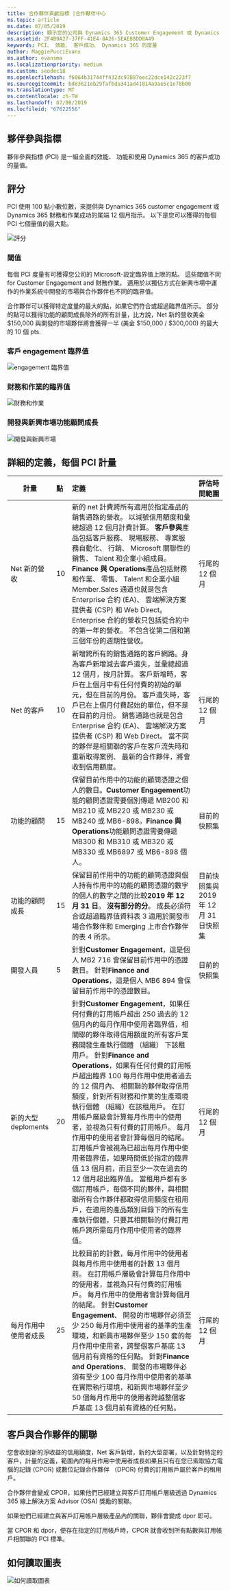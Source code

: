 ```yaml
---
title: 合作夥伴貢獻指標 |合作夥伴中心
ms.topic: article
ms.date: 07/05/2019
description: 顯示您的公司與 Dynamics 365 Customer Engagement 或 Dynamics 365 財務和作業的執行方式的資料
ms.assetid: 2F4B9A27-37FF-41E4-8A26-5EAE88DD8A49
keywords: PCI、 效能、 客戶成功、 Dynamics 365 的度量
author: MaggiePucciEvans
ms.author: evansma
ms.localizationpriority: medium
ms.custom: seodec18
ms.openlocfilehash: f6064b31744ff432dc97887eec22dce142c223f7
ms.sourcegitcommit: bd83621eb29fafbda341ad41814a9ae5c1e78b00
ms.translationtype: MT
ms.contentlocale: zh-TW
ms.lasthandoff: 07/08/2019
ms.locfileid: "67622556"
---
```

## <a name="partner-contribution-indicators"></a>夥伴參與指標

夥伴參與指標 (PCI) 是一組全面的效能、 功能和使用 Dynamics 365 的客戶成功的量值。

## <a name="scoring"></a>評分

PCI 使用 100 點小數位數，來提供與 Dynamics 365 customer engagement 或 Dynamics 365 財務和作業成功的尾端 12 個月指示。 以下是您可以獲得的每個 PCI 七個量值的最大點。

![評分](images/pci1.png)

### <a name="thresholds"></a>閾值

每個 PCI 度量有可獲得您公司的 Microsoft-設定臨界值上限的點。 這些閾值不同 for Customer Engagement and 財務作業。 適用於以獨佔方式在新興市場中運作的作業系統中開發的市場與合作夥伴也不同的臨界值。

合作夥伴可以獲得特定度量的最大的點，如果它們符合或超過臨界值所示。 部分的點可以獲得功能的顧問成長除外的所有計量，比方說，Net 新的營收美金 $150,000 與開發的市場夥伴將會獲得一半 (美金 $150,000 / $300,000) 的最大的 10 個 pts.

### <a name="customer-engagement-thresholds"></a>客戶 engagement 臨界值

![engagement 臨界值](images/pci3.png)

### <a name="finance-and-operations-thresholds"></a>財務和作業的臨界值

![財務和作業](images/pci4.png)

### <a name="developed-and-emerging-markets-functional-consultant-growth"></a>開發與新興市場功能顧問成長 

![開發與新興市場](images/pci5.png)

## <a name="detailed-definitions-for-each-of-the-pci-metrics"></a>詳細的定義，每個 PCI 計量

|**計量**   |**點**   |**定義**   |**評估時間範圍**|
|---------------|:--------------------------|:-------------------|:----------|
|Net 新的營收|10|新的 net 計費跨所有適用於指定產品的銷售通路的營收。 以減號信用額度和彙總超過 12 個月計費計算。 **客戶參與**產品包括客戶服務、 現場服務、 專案服務自動化、 行銷、 Microsoft 關聯性的銷售、 Talent 和企業小組成員。 **Finance 與 Operations**產品包括財務和作業、 零售、 Talent 和企業小組 Member.Sales 通道也就是包含 Enterprise 合約 (EA)、 雲端解決方案提供者 (CSP) 和 Web Direct。 Enterprise 合約的營收只包括從合約中的第一年的營收。 不包含從第二個和第三個年份的週期性營收。|行尾的 12 個月|
|Net 的客戶|10|新增跨所有的銷售通路的客戶網路。身為客戶新增減去客戶遺失，並彙總超過 12 個月，按月計算。 客戶新增時，客戶在上個月中有任何付費的初始的單元，但在目前的月份。 客戶遺失時，客戶已在上個月付費起始的單位，但不是在目前的月份。 銷售通路也就是包含 Enterprise 合約 (EA)、 雲端解決方案提供者 (CSP) 和 Web Direct。 當不同的夥伴是相關聯的客戶在客戶流失時和重新取得案例、 最新的合作夥伴，將會收到信用額度。|行尾的 12 個月|
|功能的顧問|15 |保留目前作用中的功能的顧問憑證之個人的數目。**Customer Engagement**功能的顧問憑證需要個別傳遞 MB200 和 MB210 或 MB220 或 MB230 或 MB240 或 MB6-898。**Finance 與 Operations**功能顧問憑證需要傳遞 MB300 和 MB310 或 MB320 或 MB330 或 MB6897 或 MB6-898 個人。|目前的快照集|
|功能的顧問成長|15|保留目前作用中的功能的顧問憑證與個人持有作用中的功能的顧問憑證的數字的個人的數字之間的比較**2019 年 12 月 31 日**。 **沒有部分的分**。 成長必須符合或超過臨界值資料表 3 適用於開發市場合作夥伴和 Emerging 上市合作夥伴的表 4 所示。|目前快照集與 2019 年 12 月 31 日快照集|
|開發人員|5|針對**Customer Engagement**，這是個人 MB2 716 會保留目前作用中的憑證數目。 針對**Finance and Operations**，這是個人 MB6 894 會保留目前作用中的憑證數目。|目前的快照集|
|新的大型 deploments|20|針對**Customer Engagement**，如果任何付費的訂用帳戶超出 250 過去的 12 個月內的每月作用中使用者臨界值，相關聯的夥伴取得信用額度的所有客戶業務開發生產執行個體 （組織） 下該租用戶。 針對**Finance and Operations**，如果有任何付費的訂用帳戶超出臨界 100 每月作用中使用者過去的 12 個月內、 相關聯的夥伴取得信用額度，針對所有財務和作業的生產環境執行個體 （組織）在該租用戶。 在訂用帳戶層級會計算每月作用中的使用者，並視為只有付費的訂用帳戶。 每月作用中的使用者會計算每個月的結尾。 訂用帳戶會被視為已超出每月作用中使用者臨界值，如果時間低於指定的臨界值 13 個月前，而且至少一次在過去的 12 個月超出臨界值。 當租用戶都有多個訂用帳戶，每個不同的夥伴，與相關聯所有合作夥伴都取得信用額度在租用戶，在適用的產品類別目錄下的所有生產執行個體，只要其相關聯的付費訂用帳戶跨所需每月作用中使用者的臨界值。|行尾的 12 個月|
|每月作用中使用者成長|25|比較目前的計數，每月作用中的使用者與每月作用中使用者的計數 13 個月前。 在訂用帳戶層級會計算每月作用中的使用者，並視為只有付費的訂用帳戶。 每月作用中的使用者會計算每個月的結尾。 針對**Customer Engagement**、 開發的市場夥伴必須至少 250 每月作用中使用者的基準的生產環境，和新興市場夥伴至少 150 套的每月作用中使用者，跨整個客戶基底 13 個月前有資格的任何點。 針對**Finance and Operations**、 開發的市場夥伴必須有至少 100 每月作用中使用者的基準在實際執行環境，和新興市場夥伴至少 50 個每月作用中的使用者跨越整個客戶基底 13 個月前有資格的任何點。|行尾的 12 個月|

## <a name="customer-to-partner-association"></a>客戶與合作夥伴的關聯

您會收到新的淨收益的信用額度，Net 客戶新增，新的大型部署，以及針對特定的客戶，計量的定義，範圍內的每月作用中使用者成長如果且只有在您已索取協力電腦的記錄 (CPOR) 或數位記錄合作夥伴 （DPOR) 付費的訂用帳戶屬於客戶的租用戶。

合作夥伴會變成 CPOR，如果他們已經建立與客戶訂用帳戶層級透過 Dynamics 365 線上解決方案 Advisor (OSA) 獎勵的關聯。

如果他們已經建立與客戶訂用帳戶層級產品內的關聯，夥伴會變成 dpor 即可。

當 CPOR 和 dpor，便存在指定的訂用帳戶時，CPOR 就會收到所有點數與訂用帳戶相關聯的 PCI 標準。

## <a name="how-to-read-the-chart"></a>如何讀取圖表

![如何讀取圖表](images/pci2.png)








